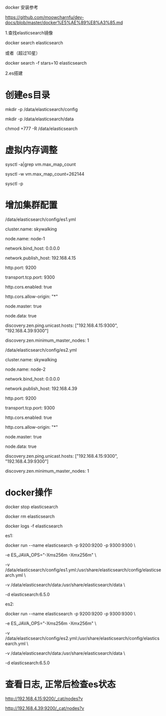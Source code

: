 docker 安装参考

https://github.com/moowcharnfu/dev-docs/blob/master/docker%E5%AE%89%E8%A3%85.md

1.查找elasticsearch镜像

docker search elasticsearch

或者（超过10星）

docker search -f stars=10 elasticsearch

2.es搭建

# 创建es目录

mkdir -p /data/elasticsearch/config

mkdir -p /data/elasticsearch/data

chmod +777 -R /data/elasticsearch


# 虚拟内存调整

sysctl -a|grep vm.max_map_count

sysctl -w vm.max_map_count=262144

sysctl -p


# 增加集群配置

/data/elasticsearch/config/es1.yml

cluster.name: skywalking

node.name: node-1

network.bind_host: 0.0.0.0

network.publish_host: 192.168.4.15

http.port: 9200

transport.tcp.port: 9300

http.cors.enabled: true

http.cors.allow-origin: "*"

node.master: true

node.data: true

discovery.zen.ping.unicast.hosts: ["192.168.4.15:9300", "192.168.4.39:9300"]

discovery.zen.minimum_master_nodes: 1


/data/elasticsearch/config/es2.yml

cluster.name: skywalking

node.name: node-2

network.bind_host: 0.0.0.0

network.publish_host: 192.168.4.39

http.port: 9200

transport.tcp.port: 9300

http.cors.enabled: true

http.cors.allow-origin: "*"

node.master: true

node.data: true

discovery.zen.ping.unicast.hosts: ["192.168.4.15:9300", "192.168.4.39:9300"]

discovery.zen.minimum_master_nodes: 1


# docker操作

docker stop elasticsearch

docker rm elasticsearch

docker logs -f elasticsearch


es1:

docker run --name elasticsearch -p 9200:9200 -p 9300:9300 \

-e ES_JAVA_OPS="-Xms256m -Xmx256m" \

-v /data/elasticsearch/config/es1.yml:/usr/share/elasticsearch/config/elasticsearch.yml \

-v /data/elasticsearch/data:/usr/share/elasticsearch/data \

-d elasticsearch:6.5.0



es2:

docker run --name elasticsearch -p 9200:9200 -p 9300:9300 \

-e ES_JAVA_OPS="-Xms256m -Xmx256m" \

-v /data/elasticsearch/config/es2.yml:/usr/share/elasticsearch/config/elasticsearch.yml \

-v /data/elasticsearch/data:/usr/share/elasticsearch/data \

-d elasticsearch:6.5.0

# 查看日志, 正常后检查es状态

http://192.168.4.15:9200/_cat/nodes?v

http://192.168.4.39:9200/_cat/nodes?v



